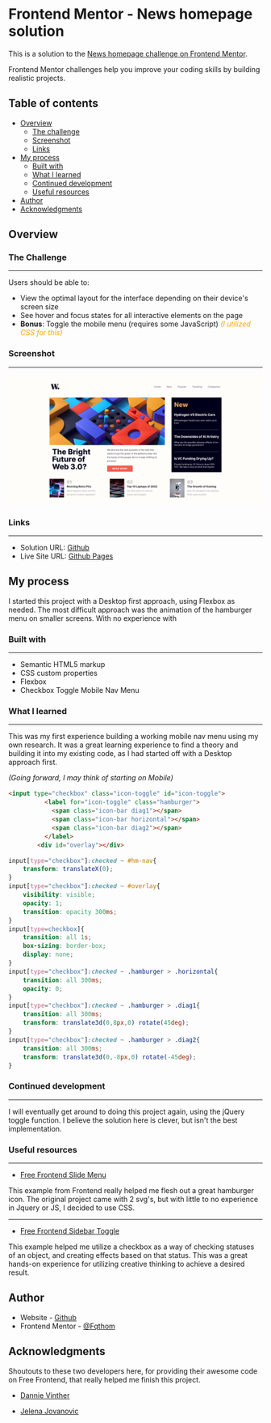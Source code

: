 # Frontend Mentor - News homepage solution

This is a solution to the [News homepage challenge on Frontend Mentor](https://www.frontendmentor.io/challenges/news-homepage-H6SWTa1MFl). 

Frontend Mentor challenges help you improve your coding skills by building realistic projects. 

## Table of contents

- [Overview](#overview)
  - [The challenge](#the-challenge)
  - [Screenshot](#screenshot)
  - [Links](#links)
- [My process](#my-process)
  - [Built with](#built-with)
  - [What I learned](#what-i-learned)
  - [Continued development](#continued-development)
  - [Useful resources](#useful-resources)
- [Author](#author)
- [Acknowledgments](#acknowledgments)

## Overview

### The Challenge
---
Users should be able to:

- View the optimal layout for the interface depending on their device's screen size
- See hover and focus states for all interactive elements on the page
- **Bonus**: Toggle the mobile menu (requires some JavaScript) <p style="color:orange; display: inline">*(I utilized CSS for this)*</p>

### Screenshot
---
![Screenshot](./images/News_Page_Screenshot.png)

### Links
---
- Solution URL: [Github](https://github.com/Fqthom/News)
- Live Site URL: [Github Pages](https://fqthom.github.io/News)

## My process

I started this project with a Desktop first approach, using Flexbox as needed. The most difficult approach was the animation of the hamburger menu on smaller screens. With no experience with 

### Built with
---
- Semantic HTML5 markup
- CSS custom properties
- Flexbox
- Checkbox Toggle Mobile Nav Menu

### What I learned
---
This was my first experience building a working mobile nav menu using my own research. It was a great learning experience to find a theory and building it into my existing code, as I had started off with a Desktop approach first.

*(Going forward, I may think of starting on Mobile)*

```html
<input type="checkbox" class="icon-toggle" id="icon-toggle">
          <label for="icon-toggle" class="hamburger">
            <span class="icon-bar diag1"></span>
            <span class="icon-bar horizontal"></span>
            <span class="icon-bar diag2"></span>
          </label>
        <div id="overlay"></div>
```
```css
input[type="checkbox"]:checked ~ #hm-nav{
    transform: translateX(0);
}
input[type="checkbox"]:checked ~ #overlay{
    visibility: visible;
    opacity: 1;
    transition: opacity 300ms;
}
input[type=checkbox]{
    transition: all 1s;
    box-sizing: border-box;
    display: none;
}
input[type="checkbox"]:checked ~ .hamburger > .horizontal{
    transition: all 300ms;   
    opacity: 0;
}
input[type="checkbox"]:checked ~ .hamburger > .diag1{
    transition: all 300ms;
    transform: translate3d(0,8px,0) rotate(45deg);
}
input[type="checkbox"]:checked ~ .hamburger > .diag2{
    transition: all 300ms;
    transform: translate3d(0,-8px,0) rotate(-45deg);
}
```

### Continued development
---
I will eventually get around to doing this project again, using the jQuery toggle function. I believe the solution here is clever, but isn't the best implementation.

### Useful resources
---
- [Free Frontend Slide Menu](https://codepen.io/dannievinther/pen/NvZjvz)

This example from Frontend really helped me flesh out a great hamburger icon. The original project came with 2 svg's, but with little to no experience in Jquery or JS, I decided to use CSS.

---

- [Free Frontend Sidebar Toggle](https://codepen.io/plavookac/pen/qomrMw)

This example helped me utilize a checkbox as a way of checking statuses of an object, and creating effects based on that status. This was a great hands-on experience for utilizing creative thinking to achieve a desired result.

## Author

- Website - [Github](https://github.com/Fqthom)
- Frontend Mentor - [@Fqthom](https://www.frontendmentor.io/profile/Fqthom)

## Acknowledgments

Shoutouts to these two developers here, for providing their awesome code on Free Frontend, that really helped me finish this project.

- [Dannie Vinther](https://codepen.io/dannievinther)

- [Jelena Jovanovic](https://codepen.io/plavookac)
